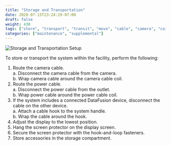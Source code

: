 ```yaml
---
title: "Storage and Transportation"
date: 2020-07-15T23:24:29-07:00
draft: false
weight: 430
tags: ["store", "transport", "transit", "move", "cable", "camera", "coil", "wrap", "outlet", "receptacle", "screen", "protector", "shield", "protective", "hook", "fasteners", "velcro", "compartment", "accessories"]
categories: ["maintenance", "supplemental"]
---
```


![Storage and Transportation Setup](/images/storage_setup.svg)

To store or transport the system within the facility, perform the following:
1. Route the camera cable.  
   a. Disconnect the camera cable from the camera.  
   b. Wrap camera cable around the camera cable coil.
2. Route the power cable.  
  a. Disconnect the power cable from the outlet.  
  b. Wrap power cable around the power cable coil.
3. If the system includes a connected DataFusion device, disconnect the cable on the other device.  
  a. Attach a cable hook to the system handle.  
  b. Wrap the cable around the hook.
4. Adjust the display to the lowest position.
5. Hang the screen protector on the display screen.
6. Secure the screen protector with the hook-and-loop fasteners.
7. Store accessories in the storage compartment.
